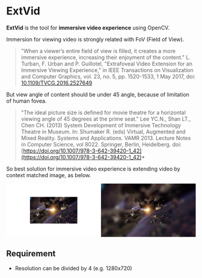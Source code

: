 # ExtVid
**ExtVid** is the tool for **immersive video experience** using OpenCV.


Immersion for viewing video is strongly related with FoV (Field of View).
>"When a viewer’s entire field of view is filled, it creates a more immersive experience, increasing their enjoyment of the content."
>L. Turban, F. Urban and P. Guillotel, "Extrafoveal Video Extension for an Immersive Viewing Experience," in IEEE Transactions on Visualization and Computer Graphics, vol. 23, no. 5, pp. 1520-1533, 1 May 2017, doi: [10.1109/TVCG.2016.2527649](10.1109/TVCG.2016.2527649)


But view angle of content should be under 45 angle, because of limitation of human fovea.
>"The ideal picture size is defined for movie theatre for a horizontal viewing angle of 45 degrees at the prime seat."
>Lee YC.N., Shan LT., Chen CH. (2013) System Development of Immersive Technology Theatre in Museum. In: Shumaker R. (eds) Virtual, Augmented and Mixed Reality. Systems and Applications. VAMR 2013. Lecture Notes in Computer Science, vol 8022. Springer, Berlin, Heidelberg. doi: [https://doi.org/10.1007/978-3-642-39420-1_42](https://doi.org/10.1007/978-3-642-39420-1_42)*


So best solution for immersive video experience is extending video by context matched image, as below.

![Before_After](/img/before_after.jpg)

## Requirement
- Resolution can be divided by 4 (e.g. 1280x720)
